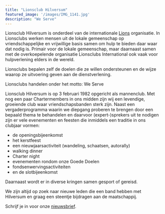 ```yaml
---
title: "Lionsclub Hilversum"
featured_image: '/images/IMG_1141.jpg'
description: "We Serve"
---
```


Lionsclub Hilversum is onderdeel van de internationale <a href="https://www2.lions.nl">Lions</a> organisatie.
In Lionsclubs werken mensen uit de lokale gemeenschap op vriendschappelijke en vrijwillige basis samen om hulp
te bieden daar waar dat nodig is. Primair voor de lokale gemeenschap, maar daarnaast samen met de overkoepelende
organisatie Lionsclubs International ook vaak voor hulpverlening elders in de wereld.  

Lionsclubs bepalen zelf de doelen die ze willen ondersteunen en de wijze waarop ze uitvoering
geven aan de dienstverlening.

Lionsclubs handelen onder het motto: We Serve

Lionsclub Hilversum is op 3 februari 1982 opgericht als mannenclub. Met nog een paar Chartermembers in ons midden zijn wij een levendige,
groeiende club waar vriendschapsbanden sterk zijn. Naast een vergaderprogramma waarin we diepgang proberen te brengen door
een bepaald thema te behandelen en daarvoor (expert-)sprekers uit te nodigen zijn er vele evenementen en feesten die inmiddels
een traditie in ons clubjaar vormen:

<ul>
<li>de openingsbijeenkomst</li>
<li>het kerstfeest</li>
<li>een nieuwjaarsactiviteit (wandeling, schaatsen, autorally)</li>
<li>walking dinner</li>
<li>Charter night</li>
<li>evenementen rondom onze Goede Doelen</li>
<li>fondsenwervingsactiviteiten</li>
<li>en de slotbijeenkomst</li>
</ul>

Daarnaast wordt er in diverse kringen samen gesport of gereisd.

We zijn altijd op zoek naar nieuwe leden die een band hebben met Hilversum en graag
een steentje bijdragen aan de maatschappij.

Schrijf je in voor onze <a href="http://eepurl.com/c68YUf" target="_blank">nieuwsbrief</a>.

